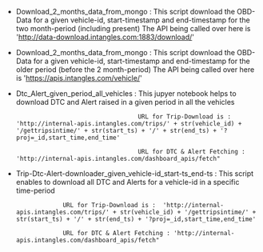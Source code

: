 - Download_2_months_data_from_mongo : This script download the OBD-Data for a given vehicle-id, start-timestamp and end-timestamp for the two month-period (including present)
                                      The API being called over here is 'http://data-download.intangles.com:1883/download/'


- Download_2_months_data_from_mongo : This script download the OBD-Data for a given vehicle-id, start-timestamp and end-timestamp for the older period (before the 2 month-period)
                                      The API being called over here is 'https://apis.intangles.com/vehicle/'

- Dtc_Alert_given_period_all_vehicles : This jupyer notebook helps to download DTC and Alert raised in a given period in all the vehicles
                                        
                                        URL for Trip-Download is :  'http://internal-apis.intangles.com/trips/' + str(vehicle_id) + '/gettripsintime/' + str(start_ts) + '/' + str(end_ts) + '?proj=_id,start_time,end_time'
                                        
                                        URL for DTC & Alert Fetching : 'http://internal-apis.intangles.com/dashboard_apis/fetch"

- Trip-Dtc-Alert-downloader_given_vehicle-id_start-ts_end-ts : This script enables to download all DTC and Alerts for a vehicle-id in a specific time-period
                   
                   URL for Trip-Download is :  'http://internal-apis.intangles.com/trips/' + str(vehicle_id) + '/gettripsintime/' + str(start_ts) + '/' + str(end_ts) + '?proj=_id,start_time,end_time'
                   
                   URL for DTC & Alert Fetching : 'http://internal-apis.intangles.com/dashboard_apis/fetch"



 